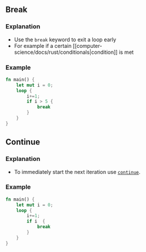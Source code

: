 
## Break

### Explanation

- Use the `break` keyword to exit a loop early
- For example if a certain [[computer-science/docs/rust/conditionals|condition]] is met

### Example

```rust
fn main() {
	let mut i = 0;
	loop {
		i+=1;
		if i > 5 {
			break
		}
	}
}
```

## Continue

### Explanation

- To immediately start the next iteration use [`continue`](https://doc.rust-lang.org/reference/expressions/loop-expr.html#continue-expressions).

### Example

```rust
fn main() {
	let mut i = 0;
	loop {
		i+=1;
		if i  {
			break
		}
	}
}
```